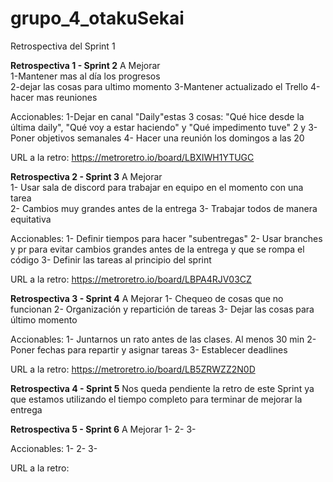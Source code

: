 # grupo_4_otakuSekai
Retrospectiva del Sprint 1

**Retrospectiva 1 - Sprint 2** 
A Mejorar                                       
1-Mantener mas al día los progresos           
2-dejar las cosas para ultimo momento
3-Mantener actualizado el Trello
4-hacer mas reuniones 

Accionables:
1-Dejar en  canal "Daily"estas 3 cosas: "Qué hice desde la última daily", "Qué voy a estar haciendo" y "Qué impedimento tuve"
2 y 3- Poner objetivos semanales
4- Hacer una reunión los domingos a las 20

URL a la retro: https://metroretro.io/board/LBXIWH1YTUGC


**Retrospectiva 2 - Sprint 3** 
A Mejorar                                       
1- Usar sala de discord para trabajar en equipo en el momento con una tarea           
2- Cambios muy grandes antes de la entrega
3- Trabajar todos de manera equitativa

Accionables:
1- Definir tiempos para hacer "subentregas"
2- Usar branches y pr para evitar cambios grandes antes de la entrega y que se rompa el código
3- Definir las tareas al principio del sprint

URL a la retro: https://metroretro.io/board/LBPA4RJV03CZ 


**Retrospectiva 3 - Sprint 4** 
A Mejorar
1- Chequeo de cosas que no funcionan
2- Organización y repartición de tareas
3- Dejar las cosas para último momento

Accionables: 
1- Juntarnos un rato antes de las clases. Al menos 30 min
2- Poner fechas para repartir y asignar tareas
3- Establecer deadlines

URL a la retro: https://metroretro.io/board/LB5ZRWZZ2N0D


**Retrospectiva 4 - Sprint 5** 
Nos queda pendiente la retro de este Sprint ya que estamos utilizando el tiempo completo para terminar de mejorar la entrega

**Retrospectiva 5 - Sprint 6** 
A Mejorar
1- 
2- 
3- 

Accionables: 
1- 
2- 
3- 

URL a la retro: 